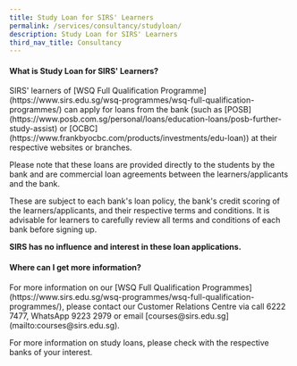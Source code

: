 ```yaml
---
title: Study Loan for SIRS' Learners
permalink: /services/consultancy/studyloan/
description: Study Loan for SIRS' Learners
third_nav_title: Consultancy
---
```

<h4>What is Study Loan for SIRS' Learners?</h4>
SIRS' learners of [WSQ Full Qualification Programme](https://www.sirs.edu.sg/wsq-programmes/wsq-full-qualification-programmes/) can apply for loans from the bank (such as [POSB](https://www.posb.com.sg/personal/loans/education-loans/posb-further-study-assist) or [OCBC](https://www.frankbyocbc.com/products/investments/edu-loan)) at their respective websites or branches.

Please note that these loans are provided directly to the students by the bank and are commercial loan agreements between the learners/applicants and the bank. 

These are subject to each bank's loan policy, the bank's credit scoring of the learners/applicants, and their respective terms and conditions. It is advisable for learners to carefully review all terms and conditions of each bank before signing up. 

<b>SIRS has no influence and interest in these loan applications.</b>

<h4>Where can I get more information?</h4>
For more information on our [WSQ Full Qualification Programmes](https://www.sirs.edu.sg/wsq-programmes/wsq-full-qualification-programmes/), please contact our Customer Relations Centre via call 6222 7477, WhatsApp 9223 2979 or email [courses@sirs.edu.sg](mailto:courses@sirs.edu.sg).

For more information on study loans, please check with the respective banks of your interest.